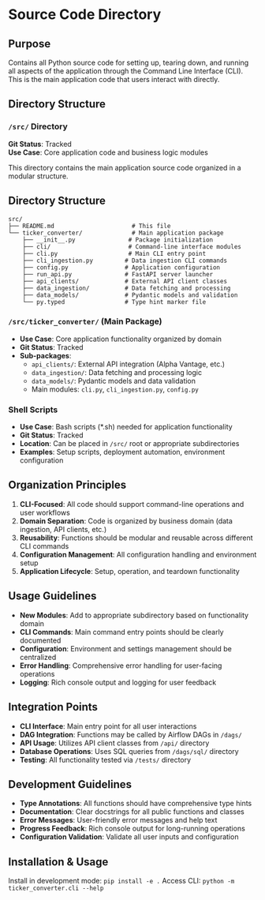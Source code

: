 # Source Code Directory

## Purpose
Contains all Python source code for setting up, tearing down, and running all aspects of the application through the Command Line Interface (CLI). This is the main application code that users interact with directly.

## Directory Structure

### `/src/` Directory

**Git Status**: Tracked  
**Use Case**: Core application code and business logic modules

This directory contains the main application source code organized in a modular structure.

## Directory Structure
```
src/
├── README.md                      # This file
└── ticker_converter/              # Main application package
    ├── __init__.py               # Package initialization
    ├── cli/                      # Command-line interface modules
    ├── cli.py                    # Main CLI entry point
    ├── cli_ingestion.py         # Data ingestion CLI commands
    ├── config.py                # Application configuration
    ├── run_api.py               # FastAPI server launcher
    ├── api_clients/             # External API client classes
    ├── data_ingestion/          # Data fetching and processing
    ├── data_models/             # Pydantic models and validation
    └── py.typed                 # Type hint marker file
```

### `/src/ticker_converter/` (Main Package)
- **Use Case**: Core application functionality organized by domain
- **Git Status**: Tracked
- **Sub-packages**:
  - `api_clients/`: External API integration (Alpha Vantage, etc.)
  - `data_ingestion/`: Data fetching and processing logic
  - `data_models/`: Pydantic models and data validation
  - Main modules: `cli.py`, `cli_ingestion.py`, `config.py`

### Shell Scripts
- **Use Case**: Bash scripts (*.sh) needed for application functionality
- **Git Status**: Tracked
- **Location**: Can be placed in `/src/` root or appropriate subdirectories
- **Examples**: Setup scripts, deployment automation, environment configuration

## Organization Principles

1. **CLI-Focused**: All code should support command-line operations and user workflows
2. **Domain Separation**: Code is organized by business domain (data ingestion, API clients, etc.)
3. **Reusability**: Functions should be modular and reusable across different CLI commands
4. **Configuration Management**: All configuration handling and environment setup
5. **Application Lifecycle**: Setup, operation, and teardown functionality

## Usage Guidelines

- **New Modules**: Add to appropriate subdirectory based on functionality domain
- **CLI Commands**: Main command entry points should be clearly documented
- **Configuration**: Environment and settings management should be centralized
- **Error Handling**: Comprehensive error handling for user-facing operations
- **Logging**: Rich console output and logging for user feedback

## Integration Points

- **CLI Interface**: Main entry point for all user interactions
- **DAG Integration**: Functions may be called by Airflow DAGs in `/dags/`
- **API Usage**: Utilizes API client classes from `/api/` directory
- **Database Operations**: Uses SQL queries from `/dags/sql/` directory
- **Testing**: All functionality tested via `/tests/` directory

## Development Guidelines

- **Type Annotations**: All functions should have comprehensive type hints
- **Documentation**: Clear docstrings for all public functions and classes
- **Error Messages**: User-friendly error messages and help text
- **Progress Feedback**: Rich console output for long-running operations
- **Configuration Validation**: Validate all user inputs and configuration

## Installation & Usage

Install in development mode: `pip install -e .`
Access CLI: `python -m ticker_converter.cli --help`
